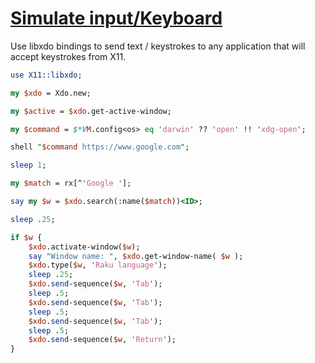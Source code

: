 [1]: https://rosettacode.org/wiki/Simulate_input/Keyboard

# [Simulate input/Keyboard][1]





Use libxdo bindings to send text / keystrokes to any application that will accept keystrokes from X11.

```perl
use X11::libxdo;

my $xdo = Xdo.new;

my $active = $xdo.get-active-window;

my $command = $*VM.config<os> eq 'darwin' ?? 'open' !! 'xdg-open';

shell "$command https://www.google.com";

sleep 1;

my $match = rx[^'Google '];

say my $w = $xdo.search(:name($match))<ID>;

sleep .25;

if $w {
    $xdo.activate-window($w);
    say "Window name: ", $xdo.get-window-name( $w );
    $xdo.type($w, 'Raku language');
    sleep .25;
    $xdo.send-sequence($w, 'Tab');
    sleep .5;
    $xdo.send-sequence($w, 'Tab');
    sleep .5;
    $xdo.send-sequence($w, 'Tab');
    sleep .5;
    $xdo.send-sequence($w, 'Return');
}
```

